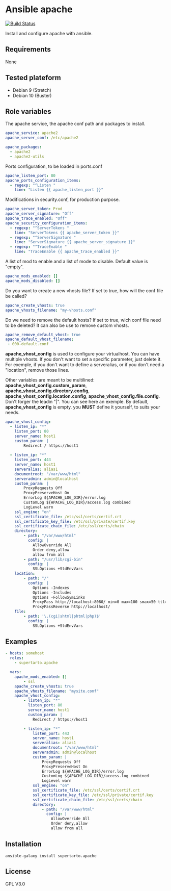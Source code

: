 # Ansible apache
[![Build Status](https://travis-ci.org/supertarto/ansible-apache.svg?branch=master)](https://travis-ci.org/supertarto/ansible-apache)

Install and configure apache with ansible.

## Requirements
None

## Tested plateform
* Debian 9 (Stretch)
* Debian 10 (Buster)

## Role variables
The apache service, the apache conf path and packages to install.
```yml
apache_service: apache2
apache_server_conf: /etc/apache2

apache_packages:
  - apache2
  - apache2-utils
```
Ports configuration, to be loaded in ports.conf
```yml
apache_listen_port: 80
apache_ports_configuration_items:
  - regexp: "^Listen "
    line: "Listen {{ apache_listen_port }}"
```
Modifications in security.conf, for production purpose.
```yml
apache_server_token: Prod
apache_server_signature: "Off"
apache_trace_enabled: "Off"
apache_security_configuration_items:
  - regexp: "^ServerTokens "
    line: "ServerTokens {{ apache_server_token }}"
  - regexp: "^ServerSignature "
    line: "ServerSignature {{ apache_server_signature }}"
  - regexp: "^TraceEnable "
    line: "TraceEnable {{ apache_trace_enabled }}"
```
A list of mod to enable and a list of mode to disable. Default value is "empty".
```yml
apache_mods_enabled: []
apache_mods_disabled: []
```
Do you want to create a new vhosts file? If set to true, how will the conf file be called?
```yml
apache_create_vhosts: true
apache_vhosts_filename: "my-vhosts.conf"
```
Do we need to remove the default hosts? If set to true, wich conf file need to be deleted? It can also be use to remove custom vhosts.
```yml
apache_remove_default_vhost: true
apache_default_vhost_filename:
 - 000-default.conf
```
**apache_vhost_config** is used to configure your virtualhost. You can have multiple vhosts. If you don't want to set a specific parameter, just delete it. For exemple, if you don't want to define a serveralias, or if you don't need a "location", remove those lines.

Other variables are meant to be multilined: **apache_vhost_config.custom_param**, **apache_vhost_config.directory.config**, **apache_vhost_config.location.config**, **apache_vhost_config.file.config**. Don't forger the leadin "|".
You can see here an exemple. By default, **apache_vhost_config** is empty. you **MUST** define it yourself, to suits your needs.
```yml
apache_vhost_config:
  - listen_ip: "*"
    listen_port: 80
    server_name: host1
    custom_param: |
        Redirect / https://host1
    
  - listen_ip: "*"
    listen_port: 443
    server_name: host1
    serveralias: alias1
    documentroot: "/var/www/html"
    serveradmin: admin@localhost
    custom_param: |
        ProxyRequests Off
        ProxyPreserveHost On
        ErrorLog ${APACHE_LOG_DIR}/error.log
        CustomLog ${APACHE_LOG_DIR}/access.log combined
        LogLevel warn
    ssl_engine: "on"
    ssl_certificate_file: /etc/ssl/certs/certif.crt
    ssl_certificate_key_file: /etc/ssl/private/certif.key
    ssl_certificate_chain_file: /etc/ssl/certs/chain
    directory:
        - path: "/var/www/html"
          config: |
            AllowOverride All
            Order deny,allow
            allow from all
        - path: "/usr/lib/cgi-bin"
          config: |
            SSLOptions +StdEnvVars
    location:
        - path: "/"
          config: |
            Options -Indexes
            Options -Includes
            Options -FollowSymLinks
		    ProxyPass http://localhost:8080/ min=0 max=100 smax=50 ttl=10
		    ProxyPassReverse http://localhost/
    file:
        - path: '\.(cgi|shtml|phtml|php)$'
          config: |
            SSLOptions +StdEnvVars
```

## Examples
```yml
- hosts: somehost
  roles:
    - supertarto.apache

  vars:
    apache_mods_enabled: []
        - ssl
    apache_create_vhosts: true
    apache_vhosts_filename: "mysite.conf"
    apache_vhost_config:
        - listen_ip: "*"
          listen_port: 80
          server_name: host1
          custom_param: |
            Redirect / https://host1

        - listen_ip: "*"
            listen_port: 443
            server_name: host1
            serveralias: alias1
            documentroot: "/var/www/html"
            serveradmin: admin@localhost
            custom_param: |
                ProxyRequests Off
                ProxyPreserveHost On
                ErrorLog ${APACHE_LOG_DIR}/error.log
                CustomLog ${APACHE_LOG_DIR}/access.log combined
                LogLevel warn
            ssl_engine: "on"
            ssl_certificate_file: /etc/ssl/certs/certif.crt
            ssl_certificate_key_file: /etc/ssl/private/certif.key
            ssl_certificate_chain_file: /etc/ssl/certs/chain
            directory:
                - path: "/var/www/html"
                  config: |
                    AllowOverride All
                    Order deny,allow
                    allow from all            
```
## Installation
```
ansible-galaxy install supertarto.apache
```
## License
GPL V3.0
